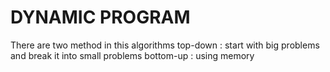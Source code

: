 # DYNAMIC PROGRAM

There are two method in this algorithms 
top-down : start with big problems and break it into small problems
bottom-up : using memory 